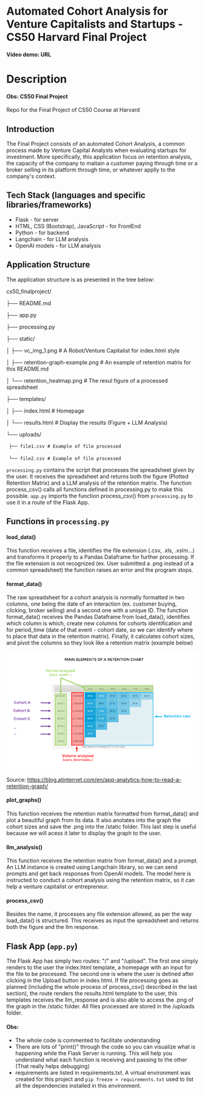 # Automated Cohort Analysis for Venture Capitalists and Startups - CS50 Harvard Final Project
#### Video demo: URL

# Description

#### Obs: CS50 Final Project
Repo for the Final Project of CS50 Course at Harvard

## Introduction
The Final Project consists of an automated Cohort Analysis, a common process made by Venture Capital Analysts when evaluating startups for investment. More specifically, this application focus on retention analysis, the capacity of the company to maitain a customer paying through time or a broker selling in its platform through time, or whatever applly to the company's context.

## Tech Stack (languages and specific libraries/frameworks)
* Flask - for server
* HTML, CSS (Bootstrap), JavaScript - for FrontEnd
* Python - for backend
* Langchain - for LLM analysis
* OpenAI models - for LLM analysis

## Application Structure
The application structure is as presented in the tree below:

cs50_finalproject/

├── README.md

├── app.py

├── processing.py

├── static/

│    ├── vc_img_1.png # A Robot/Venture Capitalist for index.html style

│    ├── retention-graph-example.png # An example of retention matrix for this README.md

│    └── retention_heatmap.png # The resul figure of a processed spreadsheet

├── templates/

│    ├── index.html # Homepage

│    └── results.html # Display the results (Figure + LLM Analysis)

└── uploads/

     ├── file1.csv # Example of file processed

     └── file2.csv # Example of file processed

`processing.py` contains the script that processes the spreadsheet given by the user. It receives the spreadsheet and returns both the figure (Plotted Retention Matrix) and a LLM analysis of the retention matrix. The function process_csv() calls all functions defined in processing.py to make this possible. `app.py` imports the function process_csv() from `processing.py` to use it in a route of the Flask App.

## Functions in `processing.py`

#### load_data()
This function receives a file, identifies the file extension (.csv, .xls, .xslm...) and transforms it properly to a Pandas Dataframe for further processing. If the file extension is not recognized (ex. User submitted a .png instead of a common spreadsheet) the function raises an error and the program stops.

#### format_data()
The raw spreadsheet for a cohort analysis is normally formatted in two columns, one being the date of an interaction (ex. customer buying, clicking, broker selling) and a second one with a unique ID. The function format_data() receives the Pandas Dataframe from load_data(), identifies which column is which, create new columns for cohorts identification and for period_time (date of that event - cohort date, so we can identify where to place that data in the retention matrix). Finally, it calculates cohort sizes, and pivot the columns so they look like a retention matrix (example below)

![Example Img](static/retention-graph-example.png)

Source: https://blog.atinternet.com/en/app-analytics-how-to-read-a-retention-graph/

#### plot_graphs()
This function receives the retention matrix formatted from format_data() and plot a beautiful graph from its data. It also anotates into the graph the cohort sizes and save the .png into the /static folder. This last step is useful because we will acess it later to display the graph to the user.

#### llm_analysis()
This function receives the retention matrix from format_data() and a prompt. An LLM instance is created using Langchain library, so we can send prompts and get back responses from OpenAI models. The model here is instructed to conduct a cohort analysis using the retention matrix, so it can help a venture capitalist or entrepreneur.

#### process_csv()
Besides the name, it processes any file extension allowed, as per the way load_data() is structured. This receives as input the spreadsheet and returns both the figure and the llm response. 

## Flask App (`app.py`)
The Flask App has simply two routes: "/" and "/upload". The first one simply renders to the user the index.html template, a homepage with an input for the file to be processed. The second one is where the user is detined after clicking in the Upload button in index.html. If file processing goes as planned (including the whole process of process_csv() described in the last section), the route renders the results.html template to the user, this templates receives the llm_response and is also able to access the .png of the graph in the /static folder. All files processed are stored in the /uploads folder.

#### Obs:
* The whole code is commented to facilitate understanding
* There are lots of "print()" through the code so you can visualize what is happening while the Flask Server is running. This will help you understand what each function is receiving and passing to the other (That really helps debugging)
* requirements are listed in requirements.txt. A virtual environment was created for this project and `pip freeze > requirements.txt` used to list all the dependencies installed in this environment.

